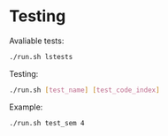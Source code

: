 # Testing

Avaliable tests:
```bash
./run.sh lstests
```

Testing:
```bash
./run.sh [test_name] [test_code_index]
```

Example:
```bash
./run.sh test_sem 4
```
